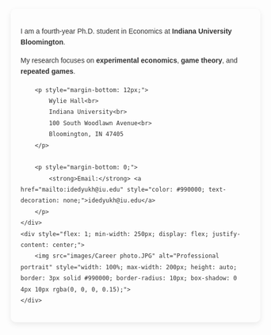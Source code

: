 <div style="display: flex; flex-wrap: wrap; align-items: center; max-width: 800px; margin: 0 auto; padding: 20px; background-color: #fdfdfd; border-radius: 10px; box-shadow: 0 4px 12px rgba(0, 0, 0, 0.08); font-family: Arial, sans-serif; color: #333; line-height: 1.6;">
    <div style="flex: 1; min-width: 250px; padding-right: 20px;">
        <p style="margin-bottom: 12px;">
            I am a fourth-year Ph.D. student in Economics at <strong>Indiana University Bloomington</strong>.
        </p>
        <p style="margin-bottom: 12px;">
            My research focuses on <strong>experimental economics</strong>, <strong>game theory</strong>, and <strong>repeated games</strong>.
        </p>

        <p style="margin-bottom: 12px;">
            Wylie Hall<br>
            Indiana University<br>
            100 South Woodlawn Avenue<br>
            Bloomington, IN 47405
        </p>
        
        <p style="margin-bottom: 0;">
            <strong>Email:</strong> <a href="mailto:idedyukh@iu.edu" style="color: #990000; text-decoration: none;">idedyukh@iu.edu</a>
        </p>
    </div>
    <div style="flex: 1; min-width: 250px; display: flex; justify-content: center;">
        <img src="images/Career photo.JPG" alt="Professional portrait" style="width: 100%; max-width: 200px; height: auto; border: 3px solid #990000; border-radius: 10px; box-shadow: 0 4px 10px rgba(0, 0, 0, 0.15);">
    </div>
</div>




